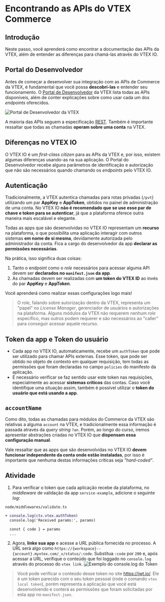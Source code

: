 # Encontrando as APIs do VTEX Commerce

## Introdução

Neste passo, você aprenderá como encontrar a documentação das APIs da VTEX, além de entender as diferenças para chamá-las através do VTEX IO.

## Portal do Desenvolvedor

Antes de começar a desenvolver sua integração com as APIs de Commerce da VTEX, é fundamental que você possa **descobrí-las** e entender seu funcionamento. O [Portal de Desenvolvedor](https://developers.vtex.com/reference/get-to-know-vtex-apis) da VTEX lista todas as APIs disponíveis, além de conter explicações sobre como usar cada um dos _endpoints_ oferecidos.

![Portal de Desenvolvedor da VTEX](https://user-images.githubusercontent.com/18706156/92934603-0f3be080-f41e-11ea-95f7-34f0238a8d96.png)

A maioria das APIs seguem a especificação [REST](https://en.wikipedia.org/wiki/Representational_state_transfer). Também é importante ressaltar que todas as chamadas **operam sobre uma conta** na VTEX.

## Diferenças no VTEX IO

O VTEX IO é um _first-class citizen_ para as APIs da VTEX e, por isso, existem algumas diferenças usando-as na sua aplicação. O Portal do Desenvolvedor recebe alguns parâmetros de identificação e autorização que não são necessários quando chamando os _endpoints_ pelo VTEX IO.

## Autenticação

Tradicionalmente, a VTEX autentica chamadas para rotas privadas (`/pvt`) utilizando um par **AppKey** e **AppToken**, obtidos no painel de administração de uma conta. No VTEX IO **não é recomendado que se use esse par de chave e token para se autenticar**, já que a plataforma oferece outra maneira mais escalável e elegante.

Todas as apps que são desenvolvidas no VTEX IO representam um **recurso** na plataforma, o que possibilita uma aplicação interagir com outros sistemas **em nome de si mesma**, devidamente autorizada pelo administrador da conta. Fica a cargo do desenvolvedor da app **declarar as permissões necessárias**.

Na prática, isso significa duas coisas:

1. Tanto o endpoint como o _role_ necessários para acessar alguma API devem ser **declarados no `manifest.json` da app**.
2. As chamadas devem ser realizadas com **um token do VTEX ID** ao invés do par **AppKey** e **AppToken**.

Você aprenderá como realizar essas configurações logo mais!

> O _role_, falando sobre autorização dentro da VTEX, representa um "papel" no _License Manager_, gerenciador de usuários e autorizações na plataforma. Alguns módulos da VTEX não requerem nenhum _role_ específico, mas outros podem requerer e são necessários ao "caller" para conseguir acessar aquele recurso.

## Token da app e Token do usuário

- Cada app no VTEX IO, automaticamente, recebe um `authToken` que pode ser utilizado para chamar APIs externas. Esse token, que pode ser obtido no objeto de contexto em qualquer requisição, tem todas as permissões que foram declaradas no campo `policies` do manifesto da aplicação.
- É necessário verificar se faz sentido usar este token nas requisições, especialmente ao acessar **sistemas críticos** das contas. Caso você identifique uma situação assim, também é possível utilizar o **token do usuário que está usando a app**.

## `accountName`

Como dito, todas as chamadas para módulos do Commerce da VTEX são relativas a alguma `account` na VTEX, e tradicionalmente essa informação é passada através da _query string_ `?an`. Porém, ao longo do curso, iremos apresentar abstrações criadas no VTEX IO que **dispensam essa configuração manual**.

Vale ressaltar que as apps que são desenvolvidas no VTEX IO **devem funcionar independente da conta onde estão instaladas**, por isso é importante que nenhuma destas informações críticas seja _"hard-coded"_.

## Atividade

1. Para verificar o token que cada aplicação recebe da plataforma, no _middleware_ de validação da app `service-example`, adicione o seguinte _log_:

`node/middlewares/validate.ts`

```diff
+ console.log(ctx.vtex.authToken)
  console.log('Received params:', params)

  const { code } = params
  ...
```

2. Agora, **linke sua app** e acesse a URL pública fornecida no processo. A URL será algo como `https://{workspace}--{account}.myvtex.com/_v/status/:code`. Substitua `:code` por `200` e, após acessar a URL, verifique o conteúdo que foi loggado no `console.log` através do processo do `vtex link`.
   ![Exemplo do console.log do Token](https://user-images.githubusercontent.com/18706156/93616134-b4206580-f9aa-11ea-8331-0fbecc7cf586.png)

> Você pode verificar o conteúdo desse token no site https://jwt.io/. Ele é um token parecido com o seu token pessoal (rode o comando `vtex local token`), porém representa a aplicação que você está desenvolvendo e conterá as permissões que foram solicitadas por esta app no `manifest.json`.
